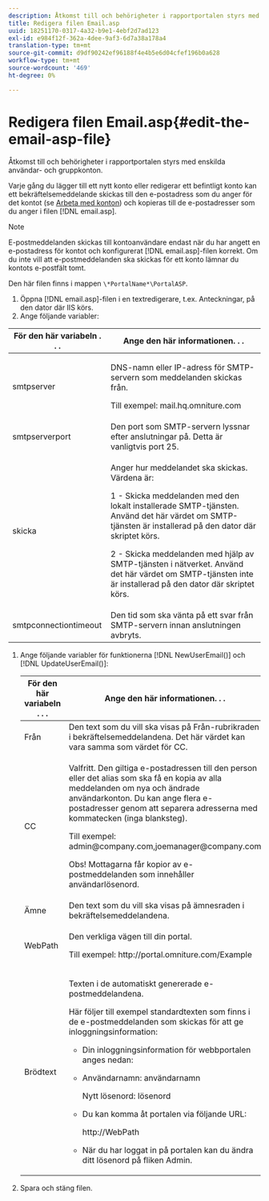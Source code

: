 ```yaml
---
description: Åtkomst till och behörigheter i rapportportalen styrs med enskilda användar- och gruppkonton.
title: Redigera filen Email.asp
uuid: 18251170-0317-4a32-b9e1-4ebf2d7ad123
exl-id: e984f12f-362a-4dee-9af3-6d7a38a178a4
translation-type: tm+mt
source-git-commit: d9df90242ef96188f4e4b5e6d04cfef196b0a628
workflow-type: tm+mt
source-wordcount: '469'
ht-degree: 0%

---
```


# Redigera filen Email.asp{#edit-the-email-asp-file}

Åtkomst till och behörigheter i rapportportalen styrs med enskilda användar- och gruppkonton.

Varje gång du lägger till ett nytt konto eller redigerar ett befintligt konto kan ett bekräftelsemeddelande skickas till den e-postadress som du anger för det kontot (se [Arbeta med konton](../../../home/c-rpt-oview/c-admin-rpt/c-work-accts/c-work-accts.md#concept-c933a1940bda4a3489d61d8af315e45d)) och kopieras till de e-postadresser som du anger i filen [!DNL email.asp].

>[!NOTE]
>
>E-postmeddelanden skickas till kontoanvändare endast när du har angett en e-postadress för kontot och konfigurerat [!DNL email.asp]-filen korrekt. Om du inte vill att e-postmeddelanden ska skickas för ett konto lämnar du kontots e-postfält tomt.

Den här filen finns i mappen `\*PortalName*\PortalASP`.

1. Öppna [!DNL email.asp]-filen i en textredigerare, t.ex. Anteckningar, på den dator där IIS körs.
1. Ange följande variabler:

<table id="table_44F52DA266364DF993C40678A28E0F0D"> 
 <thead> 
  <tr> 
   <th colname="col1" class="entry"> För den här variabeln . . . </th> 
   <th colname="col2" class="entry"> Ange den här informationen. . . </th> 
  </tr> 
 </thead>
 <tbody> 
  <tr> 
   <td colname="col1"> smtpserver </td> 
   <td colname="col2"> <p>DNS-namn eller IP-adress för SMTP-servern som meddelanden skickas från. </p> <p>Till exempel: <span class="filepath"> mail.hq.omniture.com</span></p> </td> 
  </tr> 
  <tr> 
   <td colname="col1"> smtpserverport </td> 
   <td colname="col2"> Den port som SMTP-servern lyssnar efter anslutningar på. Detta är vanligtvis port 25. </td> 
  </tr> 
  <tr> 
   <td colname="col1"> skicka </td> 
   <td colname="col2"> <p>Anger hur meddelandet ska skickas. Värdena är: </p> <p>1 - Skicka meddelanden med den lokalt installerade SMTP-tjänsten. Använd det här värdet om SMTP-tjänsten är installerad på den dator där skriptet körs. </p> <p>2 - Skicka meddelanden med hjälp av SMTP-tjänsten i nätverket. Använd det här värdet om SMTP-tjänsten inte är installerad på den dator där skriptet körs. </p> </td> 
  </tr> 
  <tr> 
   <td colname="col1"> smtpconnectiontimeout </td> 
   <td colname="col2">Den tid som <span class="wintitle"> ska vänta på ett svar från SMTP-servern innan anslutningen avbryts.</span> </td> 
  </tr> 
 </tbody> 
</table>

1. Ange följande variabler för funktionerna [!DNL NewUserEmail()] och [!DNL UpdateUserEmail()]:

   <table id="table_91C5E36B84A94C4097EE5993592BE587"> 
   <thead> 
   <tr> 
      <th colname="col1" class="entry"> För den här variabeln . . . </th> 
      <th colname="col2" class="entry"> Ange den här informationen. . . </th> 
   </tr> 
   </thead>
   <tbody> 
   <tr> 
      <td colname="col1"> Från </td> 
      <td colname="col2">Den text som du vill ska visas på Från-rubrikraden i bekräftelsemeddelandena. Det här värdet kan vara samma som värdet för <span class="wintitle"> CC</span>. </td> 
   </tr> 
   <tr> 
      <td colname="col1"> CC </td> 
      <td colname="col2"> <p>Valfritt. Den giltiga e-postadressen till den person eller det alias som ska få en kopia av alla meddelanden om nya och ändrade användarkonton. Du kan ange flera e-postadresser genom att separera adresserna med kommatecken (inga blanksteg). </p> <p>Till exempel: <span class="filepath"> admin@company.com,joemanager@company.com</span></p> <p> <p>Obs!  Mottagarna får kopior av e-postmeddelanden som innehåller användarlösenord. </p> </p> </td> 
   </tr> 
   <tr> 
      <td colname="col1"> Ämne </td> 
      <td colname="col2"> Den text som du vill ska visas på ämnesraden i bekräftelsemeddelandena. </td> 
   </tr> 
   <tr> 
      <td colname="col1"> WebPath </td> 
      <td colname="col2"> <p>Den verkliga vägen till din portal. </p> <p>Till exempel: <span class="filepath"> http://portal.omniture.com/Example</span></p> </td> 
   </tr> 
   <tr> 
      <td colname="col1"> Brödtext </td> 
      <td colname="col2"> <p>Texten i de automatiskt genererade e-postmeddelandena. </p> <p>Här följer till exempel standardtexten som finns i de e-postmeddelanden som skickas för att ge inloggningsinformation: 
      <ul id="ul_7FF2E7399AB64D279EC5794AB02C9749">
      <li id="li_7CBCC5CFF9E04776BBC893278785AEE7">Din inloggningsinformation för webbportalen anges nedan: </li>
      <li id="li_5346F0AB3568444B88117C295D8E99C5"><p>Användarnamn: användarnamn </p><p>Nytt lösenord: lösenord </p></li>
      <li id="li_B0D1FAE818BA42CF8546796800A1AA08"><p>Du kan komma åt portalen via följande URL: </p><p><span class="filepath"> http://WebPath</span></p></li>
      <li id="li_7CD71EBDFA1D418F960040569CD511EB">När du har loggat in på portalen kan du ändra ditt lösenord på fliken <span class="wintitle"> Admin</span>. </li>
      </ul></p> </td> 
   </tr> 
   </tbody> 
   </table>

1. Spara och stäng filen.
